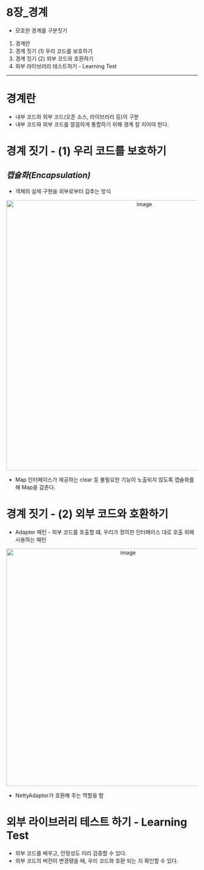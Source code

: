 # 8장_경계

- 모호한 경계를 구분짓기

1. 경계란
2. 경계 짓기 (1) 우리 코드를 보호하기
3. 경계 짓기 (2) 외부 코드와 호환하기
4. 외부 라이브러리 테스트하기 - Learning Test

---

# 경계란

- 내부 코드와 외부 코드(오픈 소스, 라이브러리 등)의 구분
- 내부 코드와 외부 코드를 깔끔하게 통합하기 위해 경계 잘 지어야 한다.

# 경계 짓기 - (1) 우리 코드를 보호하기

## ***캡슐화(Encapsulation)***

- 객체의 실제 구현을 외부로부터 감추는 방식

<p align="center">
<img width="711" alt="image" src="https://user-images.githubusercontent.com/80144039/173223550-a1dbabc4-1551-448e-88ef-bdd6925f0ac2.png">
</p>

- Map 인터페이스가 제공하는 clear 등 불필요한 기능이 노출되지 않도록 캡슐화를 해 Map을 감춘다.

# 경계 짓기 - (2) 외부 코드와 호환하기

- Adapter 패턴 - 외부 코드를 호출할 떄, 우리가 정의한 인터페이스 대로 호출 위해 사용하는 패턴

<p align="center">
<img width="625" alt="image" src="https://user-images.githubusercontent.com/80144039/173223626-dfbe05c3-723a-4e63-a859-db1e5ba13c2b.png">
</p>

- NettyAdaptor가 호환해 주는 역할을 함

# 외부 라이브러리 테스트 하기 - Learning Test

- 외부 코드를 배우고, 안정성도 미리 검증할 수 있다.
- 외부 코드의 버전이 변경됐을 때, 우리 코드와 호환 되는 지 확인할 수 있다.
